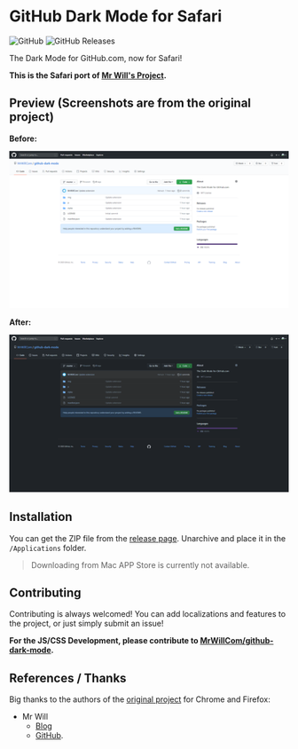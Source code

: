 # GitHub Dark Mode for Safari

![GitHub](https://img.shields.io/github/license/aeilot/github-dark-mode-safari) ![GitHub Releases](https://img.shields.io/github/downloads/aeilot/github-dark-mode-safari/latest/total)

The Dark Mode for GitHub.com, now for Safari!

**This is the Safari port of [Mr Will's Project](https://github.com/MrWillCom/github-dark-mode).**

## Preview (Screenshots are from the original project)

**Before:**

![The original light theme](./screenshots/screenshot-0.png)

**After:**

![When dark mode is on](./screenshots/screenshot-1.png)

## Installation

You can get the ZIP file from the [release page](https://github.com/aeilot/github-dark-mode-safari/releases). Unarchive and place it in the `/Applications` folder.

> Downloading from Mac APP Store is currently not available.

## Contributing

Contributing is always welcomed! You can add localizations and features to the project, or just simply submit an issue!

**For the JS/CSS Development, please contribute to [MrWillCom/github-dark-mode](https://github.com/MrWillCom/github-dark-mode).**

## References / Thanks

Big thanks to the authors of the [original project](https://github.com/MrWillCom/github-dark-mode) for Chrome and Firefox: 
- Mr Will 
  - [Blog](https://mrwillcom.github.io) 
  - [GitHub](https://github.com/MrWillCom).
